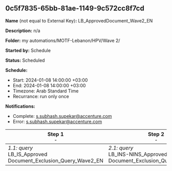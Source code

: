 ## 0c5f7835-65bb-81ae-1149-9c572cc8f7cd

**Name** (not equal to External Key)**:** LB_ApprovedDocument_Wave2_EN

**Description:** n/a

**Folder:** my automations/MOTF-Lebanon/HPV/Wave 2/

**Started by:** Schedule

**Status:** Scheduled

**Schedule:**

* Start: 2024-01-08 14:00:00 +03:00
* End: 2024-01-08 14:00:00 +03:00
* Timezone: Arab Standard Time
* Recurrance: run only once

**Notifications:**

* Complete: s.subhash.supekar@accenture.com
* Error: s.subhash.supekar@accenture.com

| Step 1<br>_<small>-</small>_ | Step 2<br>_<small>-</small>_ |
| --- | --- |
| _1.1: query_<br>LB_IS_Approved Document_Exclusion_Query_Wave2_EN | _2.1: query_<br>LB_INS-NINS_Approved Document_Exclusion_Query_Wave2_EN |
